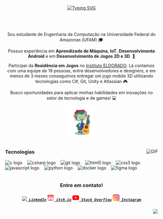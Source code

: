 <!-- Mensagem de Boas Vindas! -->
<br>
<div align="center">
  <a href="https://git.io/typing-svg"><img src="https://readme-typing-svg.demolab.com?font=Roboto+Mono&weight=700&size=25&pause=1000&color=16FF69&center=true&vCenter=true&width=524&lines=Welcome+to+my+GitHub+%F0%9F%91%8B;Nice+to+meet+you+%F0%9F%98%8A" alt="Typing SVG" /></a>
</div>

#

<!-- Mensagem de Descrição -->
<br>
<div align="center">
  <p> Sou estudante de Engenharia da Computação na Universidade Federal do Amazonas (UFAM) 🎓
  <p> Possuo experiência em <strong>Aprendizado de Máquina</strong>, <strong>IoT</strong>, <strong>Desenvolvimento Android</strong> e em <strong>Desenvolvimento de Jogos 2D e 3D</strong>. 📝 
  <p> Participei da <strong>Residência em Jogos</strong> no <a href="https://www.eldorado.org.br/unidade/manaus-am/"> Instituto ELDORADO</a>. Lá contamos com uma equipe de 19 pessoas, entre desenvolvedores e designers, e em menos de 3 meses conseguimos entregar um jogo mobile 3D utilizando tecnologias como C#, Git, Unity e Atlassian 🎮
  <p> Busco oportunidades para aplicar minhas habilidades em inovações no setor de tecnologia e de games! 💻
</div>


<!--
- 🎓 Estou graduando Engenharia da Computação na Universidade Federal do Amazonas
- 📝 Possuo experiência em <strong>Aprendizado de Máquina</strong>, <strong>IoT</strong>, <strong>Desenvolvimento Android</strong> e em <strong>Desenvolvimento de Jogos 2D e 3D</strong>.
- 🎮 Participei da <strong>Residência em Jogos</strong> no <a href="https://www.eldorado.org.br/unidade/manaus-am/"> Instituto ELDORADO</a>. Lá contamos com uma equipe de 19 pessoas, entre desenvolvedores e designers, e em cerca de 3 meses conseguimos entregar um jogo mobile 3D utilizando tecnologias como C#, Git, Unity e Atlassian
- 🔭 Busco oportunidades para aplicar minhas habilidades em inovações no setor de tecnologia e de games!
- ⚡
- 📂
-->

<!-- Ícone do meu Octocat -->
<div align="center">
  <img align="center" alt="" height="100px" src="icons/my-octocat-icon.png"/>
</div>

#

<!-- Gif 1: Pinguim codando -->
<img align="right" alt="GIF" src="![200w (1)](https://github.com/user-attachments/assets/70fa7f6b-1815-4623-ade8-321ff4290a4b)
" />

<!-- Seção de Tecnologias (com ícones) -->
<h3 align="left">Tecnologias</h3>
<div align="left">
  <img src="https://cdn.jsdelivr.net/gh/devicons/devicon/icons/c/c-original.svg" height="25" alt="c logo"  />
  <img width="8" />
  <img src="https://cdn.jsdelivr.net/gh/devicons/devicon/icons/csharp/csharp-original.svg" height="25" alt="csharp logo"  />
  <img width="8" />
  <img src="https://cdn.jsdelivr.net/gh/devicons/devicon/icons/git/git-original.svg" height="25" alt="git logo"  />
  <img width="8" />
  <img src="https://cdn.jsdelivr.net/gh/devicons/devicon/icons/html5/html5-original.svg" height="25" alt="html5 logo"  />
  <img width="8" />
  <img src="https://cdn.jsdelivr.net/gh/devicons/devicon/icons/css3/css3-original.svg" height="25" alt="css3 logo"  />
  <img width="8" />
  <img src="https://cdn.jsdelivr.net/gh/devicons/devicon/icons/javascript/javascript-plain.svg" height="25" alt="javascript logo"  />
  <img width="8" />
  <img src="https://cdn.jsdelivr.net/gh/devicons/devicon/icons/python/python-original.svg" height="25" alt="python logo"  />
  <img width="8" />
  <img src="https://cdn.jsdelivr.net/gh/devicons/devicon/icons/docker/docker-original.svg" height="25" alt="docker logo"  />
  <img width="8" />
  <img src="https://cdn.jsdelivr.net/gh/devicons/devicon/icons/figma/figma-original.svg" height="25" alt="figma logo"  />
  <img width="8" />
</div>

<!-- Seção de Skills (com ícones) -->
<!--<h3 align="left">Skills</h3> -->

#

<!-- Seção de Contato (com ícones) -->
<h3 align="center">Entre em contato!</h3>
<h5 align="center">
  <code><a href="https://www.linkedin.com/in/vinifchagas/" title="LinkedIn Profile"><img width="22" src="https://cdn.jsdelivr.net/gh/devicons/devicon/icons/linkedin/linkedin-original.svg"> LinkedIn</a></code>
  <code><a href="https://vinichagas.itch.io/" title="itch.io Profile"><img width="22" src="icons/itchio-icon.png"> itch.io</a></code>
  <code><a href="https://www.youtube.com/channel/UCDJhFOuX18XoywoZaCl5reg/" title="YouTube Channel"><img width="22" src="icons/youtube-icon.png"> Stack Overflow</a></code>
  <code><a href="https://www.instagram.com/vini_fchagas/" title="Instagram Profile"><img width="22" src="icons/instagram-icon.png"> Instagram</a></code>
</h5>

<!-- Indica quantos visitantes a página teve -->
<img align="right" src="https://visitor-badge.laobi.icu/badge?page_id=vinichagas.vinichagas">









<!-- REFERÊNCIAS:

<img align="right" alt="" height="190px" src="./src/study.gif">

#

<div style="text-align: center;" align="center">
  <h3>* GitHub Stats *</h3>
  <br>
  <img src="https://github-readme-stats-git-masterrstaa-rickstaa.vercel.app/api?username=vinichagas_title=true&show_icons=true&include_all_commits=false&count_private=true&line_height=25&hide=issues&bg_color=000&title_color=FF00F6&text_color=FFF&border_radius=3&border_color=36123c&icon_color=FF00F6&theme=jolly" alt="GitHub stats">

  <a href="https://github.com/vinichagas/github-readme-stats">
    <img src="https://github-readme-stats-git-masterrstaa-rickstaa.vercel.app/api/top-langs/?username=vinichagas&line_height=10&card_width=290&layout=compact&hide_title=false&count_private=true&langs_count=4&show_icons=true&title_color=FF00F6&hide=html,scss,less&bg_color=000&text_color=8B8B8B&border_radius=3&border_color=561760&count_private=true" alt="Most Used Languages">
  </a>
</div>

#

<picture align="center">
  <source media="(prefers-color-scheme: dark)" srcset="https://raw.githubusercontent.com/vinichagas/vinichagas/output/github-contribution-grid-snake-dark.svg">
  <source media="(prefers-color-scheme: light)" srcset="https://raw.githubusercontent.com/vinichagas/vinichagas/output/github-contribution-grid-snake-dark.svg">
  <img align="center" alt="github contribution grid snake animation" src="https://raw.githubusercontent.com/vinichagas/vinichagas/output/github-contribution-grid-snake.svg">
</picture>

-->
